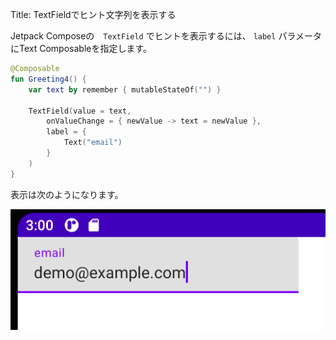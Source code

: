 Title: TextFieldでヒント文字列を表示する

Jetpack Composeの　`TextField` でヒントを表示するには、 `label` パラメータにText Composableを指定します。

```kotlin
@Composable
fun Greeting4() {
    var text by remember { mutableStateOf("") }

    TextField(value = text,
        onValueChange = { newValue -> text = newValue },
        label = {
            Text("email")
        }
    )
}
```

表示は次のようになります。

![プレビュー](./label1.png)
